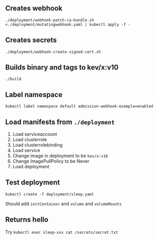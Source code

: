 ## Creates webhook
`./deployment/webhook-patch-ca-bundle.sh <./deployment/mutatingwebhook.yaml | kubectl apply -f -` 
## Creates secrets
`./deployment/webhook-create-signed-cert.sh` 
## Builds binary and tags to kev/x:v10
`./build` 
## Label namespace
`kubectl label namespace default admission-webhook-example=enabled`
## Load manifests from `./deployment`
1. Load serviceaccount
2. Load clusterrole
3. Load clusterrolebinding
4. Load service 
5. Change image in deployment to be `kev/x:v10`
6. Change ImagePullPolicy to be Never
7. Load deployment
## Test deployment
`kubectl create -f deployment/sleep.yaml`

Should add `initContainer` and `volume` and `volumeMounts`
## Returns hello
Try `kubectl exec sleep-xxx cat /secrets/secret.txt`
